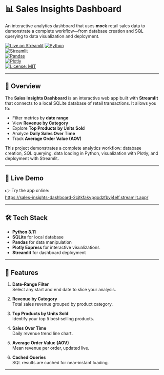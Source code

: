 # 📊 Sales Insights Dashboard

An interactive analytics dashboard that uses **mock** retail sales data to demonstrate a complete workflow—from database creation and SQL querying to data visualization and deployment.

[![Live on Streamlit](https://img.shields.io/badge/Live%20Demo-Streamlit-blue?logo=streamlit)](https://sales-insights-dashboard-2cjtkfakvpqodzfbyj4elf.streamlit.app/)
[![Python](https://img.shields.io/badge/Python-3.11-blue?logo=python)](https://www.python.org/)  
[![Streamlit](https://img.shields.io/badge/Streamlit-✅-orange?logo=streamlit)](https://streamlit.io/)  
[![Pandas](https://img.shields.io/badge/Data-Pandas-green?logo=pandas)](https://pandas.pydata.org/)  
[![Plotly](https://img.shields.io/badge/Charts-Plotly-9cf?logo=plotly)](https://plotly.com/)  
[![License: MIT](https://img.shields.io/badge/License-MIT-yellow.svg)](https://opensource.org/licenses/MIT)

---

## 📌 Overview

The **Sales Insights Dashboard** is an interactive web app built with **Streamlit** that connects to a local SQLite database of retail transactions. It allows you to:

- Filter metrics by **date range**  
- View **Revenue by Category**  
- Explore **Top Products by Units Sold**  
- Analyze **Daily Sales Over Time**  
- Track **Average Order Value (AOV)**  

This project demonstrates a complete analytics workflow: database creation, SQL querying, data loading in Python, visualization with Plotly, and deployment with Streamlit.

---

## 🚀 Live Demo

👉 Try the app online:  
https://sales-insights-dashboard-2cjtkfakvpqodzfbyj4elf.streamlit.app/

---

## 🛠️ Tech Stack

- **Python 3.11**  
- **SQLite** for local database  
- **Pandas** for data manipulation  
- **Plotly Express** for interactive visualizations  
- **Streamlit** for dashboard deployment  

---

## 🎯 Features

1. **Date‐Range Filter**  
   Select any start and end date to slice your analysis.

2. **Revenue by Category**  
   Total sales revenue grouped by product category.

3. **Top Products by Units Sold**  
   Identify your top 5 best‐selling products.

4. **Sales Over Time**  
   Daily revenue trend line chart.

5. **Average Order Value (AOV)**  
   Mean revenue per order, updated live.

6. **Cached Queries**  
   SQL results are cached for near‐instant loading.

---
